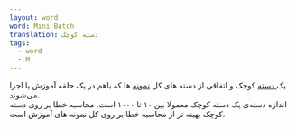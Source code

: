 ```yaml
---
layout: word
word: Mini Batch
translation: دسته کوچک
tags:
  - word
  - M
---
```

یک[ دسته](b/batch) کوچک و اتفاقی از دسته های کل [نمونه](e/example) ها که باهم در یک حلقه آموزش یا  اجرا می‌شوند.\
اندازه دسته‌ی یک دسته کوچک معمولا بین ۱۰ تا ۱۰۰۰ است. محاسبه خطا بر روی دسته کوچک بهینه تر از محاسبه خطا بر روی کل نمونه های آموزش است.